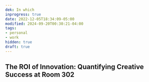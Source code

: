 ```yaml
---
dek: In which
inprogress: true
date: 2022-12-05T18:34:09-05:00
modified: 2024-09-20T00:30:21-04:00
tags: 
- personal
- work
hidden: true
draft: true
---
```

## The ROI of Innovation: Quantifying Creative Success at Room 302
